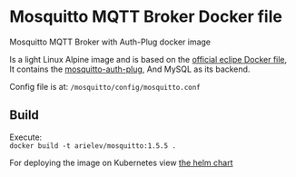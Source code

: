 Mosquitto MQTT Broker Docker file
=================================

Mosquitto MQTT Broker with Auth-Plug docker image

Is a light Linux Alpine image and is based on the [official eclipe Docker file](https://github.com/eclipse/mosquitto/blob/master/docker/1.5/Dockerfile),  
It contains the [mosquitto-auth-plug](https://github.com/jpmens/mosquitto-auth-plug),
And MySQL as its backend.  

Config file is at: `/mosquitto/config/mosquitto.conf`

Build
-----
Execute:  
`docker build -t arielev/mosquitto:1.5.5 .`

For deploying the image on Kubernetes view [the helm chart](https://github.com/ArieLevs/Kubernetes-Helm-Charts/tree/master/charts/mosquitto)
